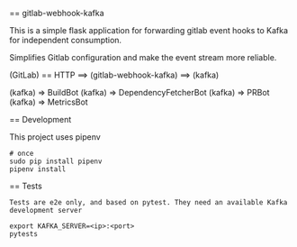 == gitlab-webhook-kafka


This is a simple flask application for forwarding gitlab event hooks to Kafka for independent consumption.

Simplifies Gitlab configuration and make the event stream more reliable.

(GitLab)  == HTTP ==> (gitlab-webhook-kafka) ==> (kafka)


(kafka)  =>  BuildBot
(kafka)  =>  DependencyFetcherBot
(kafka)  =>  PRBot
(kafka)  =>  MetricsBot

== Development

This project uses pipenv

    # once
    sudo pip install pipenv
    pipenv install


== Tests

    Tests are e2e only, and based on pytest. They need an available Kafka development server

    export KAFKA_SERVER=<ip>:<port>
    pytests
